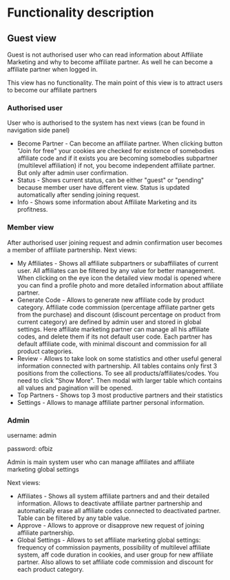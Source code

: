 # Functionality description

## Guest view
Guest is not authorised user who can read information about Affiliate Marketing and why to become affiliate partner.
As well he can become a affiliate partner when logged in.

This view has no functionality. The main point of this view is to attract users to become our affiliate partners

### Authorised user

User who is authorised to the system has next views (can be found in navigation side panel)

   * Become Partner - Can become an affiliate partner. When clicking button "Join for free" your cookies are
   checked for existence of somebodies affiliate code and if it exists you are becoming somebodies subpartner (multilevel affiliation)
   if not, you become independent affiliate partner. But only after admin user confirmation.
   * Status  - Shows current status, can be either "guest" or "pending" because member user have different view. Status is updated automatically
   after sending joining request.
   * Info - Shows some information about Affiliate Marketing and its profitness.

### Member view

After authorised user joining request and admin confirmation user becomes a member of affiliate partnership.
Next views:

   * My Affiliates - Shows all affiliate subpartners or subaffiliates of current user. All affiliates can be filtered by any value for
   better management. When clicking on the eye icon the detailed view modal is opened where you can find a profile photo and more
    detailed information about affiliate partner.
   *  Generate Code - Allows to generate new affiliate code by product category. Affiliate code commission (percentage affiliate partner gets from the purchase) and
   discount (discount percentage on product from current category) are defined by admin user and stored in global settings. Here affiliate marketing partner
   can manage all his affiliate codes, and delete them if its not default user code. Each partner has default affiliate code, with minimal discount and commission for all
   product categories.
   * Review - Allows to take look on some statistics and other useful general information connected with partnership.
    All tables contains only first 3 positions from the collections. To see all products/affiliates/codes. You need to click "Show More". Then modal with larger
    table which contains all values and pagination will be opened.
   * Top Partners - Shows top 3 most productive partners and their statistics
   * Settings  - Allows to manage affiliate partner personal information.

### Admin

username: admin

password: ofbiz

Admin is main system user who can manage affiliates and affiliate marketing global settings

Next views:
   *  Affiliates - Shows all system affiliate partners and and their detailed information. Allows to deactivate affiliate partner
   partnership and automatically erase all affiliate codes connected to deactivated partner. Table can be filtered by any table value.
   *  Approve - Allows to approve or disapprove new request of joining affiliate partnership.
   * Global Settings - Allows to set affiliate marketing global settings: frequency of commission payments,
    possibility of multilevel affiliate system, aff code duration in cookies, and user group for new affiliate partner.
    Also allows to set affiliate code commission and discount for each product category.

